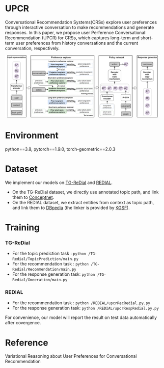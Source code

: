 # UPCR
Conversational Recommendation Systems(CRSs) explore user preferences through interactive conversation to make recommendations and generate responses.
In this paper, we propose user Perference Conversational Recommendation (UPCR) for CRSs, which captures long-term and short-term user preferences from history conversations and the current conversation, respectively.  

![Image text](model.png)

# Environment
python==3.8, pytorch==1.9.0, torch-geometric==2.0.3

# Dataset
We implement our models on [TG-ReDial](https://github.com/RUCAIBox/TG-ReDial) and [REDIAL](https://redialdata.github.io/website/). 
* On the TG-ReDial dataset, we directly use annotated topic path, and link them to [Conceptnet](https://github.com/commonsense/conceptnet5/wiki/Relations).
* On the REDIAL dataset, we extract entities from context as topic path, and link them to [DBpedia](https://www.dbpedia.org/) (the linker is provided by [KGSF](https://github.com/RUCAIBox/KGSF)).

# Training
### TG-ReDial
* For the topic prediction task : `python /TG-Redial/TopicPrediction/main.py`
* For the recommendation task : `python /TG-Redial/Recommendation/main.py`
* For the response generation task: `python /TG-Redial/Gneeration/main.py`
### REDIAL
* For the recommendation task : `python /REDIAL/upcrRecRedial.py.py`
* For the response generation task: `python /REDIAL/upcrRespRedial.py.py`

For convenience, our model will report the result on test data automatically after covergence.
# Reference
Variational Reasoning about User Preferences for Conversational Recommendation
